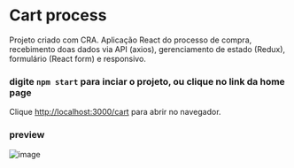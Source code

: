 # Cart process

Projeto criado com CRA.
Aplicação React do processo de compra, recebimento doas dados via API (axios), gerenciamento de estado (Redux), formulário (React form) e responsivo.

### digite `npm start` para inciar o projeto, ou clique no link da home page


Clique [http://localhost:3000/cart](http://localhost:3000/cart) para abrir no navegador.
### preview
![image](https://user-images.githubusercontent.com/81372983/224016984-9b27610f-a262-418e-85e5-d4cf00fc0b2e.png)
